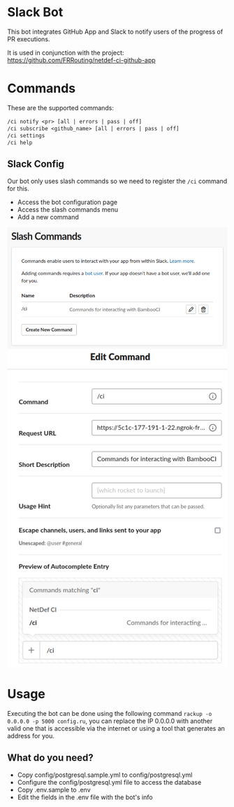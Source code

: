 # Slack Bot

This bot integrates GitHub App and Slack to notify users of the progress of PR executions.

It is used in conjunction with the project: https://github.com/FRRouting/netdef-ci-github-app

# Commands

These are the supported commands:
```
/ci notify <pr> [all | errors | pass | off]
/ci subscribe <github_name> [all | errors | pass | off]
/ci settings
/ci help
```

## Slack Config

Our bot only uses slash commands so we need to register the `/ci` command for this.

- Access the bot configuration page
- Access the slash commands menu
- Add a new command

![Alt text](docs/img/slash_command.png?raw=true "Slash Commands")
![Alt text](docs/img/create.png?raw=true "Config")

# Usage

Executing the bot can be done using the following command `rackup -o 0.0.0.0 -p 5000 config.ru`, 
you can replace the IP 0.0.0.0 with another valid one that is accessible 
via the internet or using a tool that generates an address for you.

## What do you need?

- Copy config/postgresql.sample.yml to config/postgresql.yml
- Configure the config/postgresql.yml file to access the database
- Copy .env.sample to .env
- Edit the fields in the .env file with the bot's info
